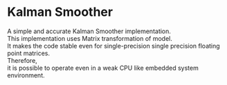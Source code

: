 # Kalman Smoother

A simple and accurate Kalman Smoother implementation.  
This implementation uses Matrix transformation of model.  
It makes the code stable even for single-precision single precision floating point matrices.  
Therefore,  
it is possible to operate even in a weak CPU like embedded system environment.  
